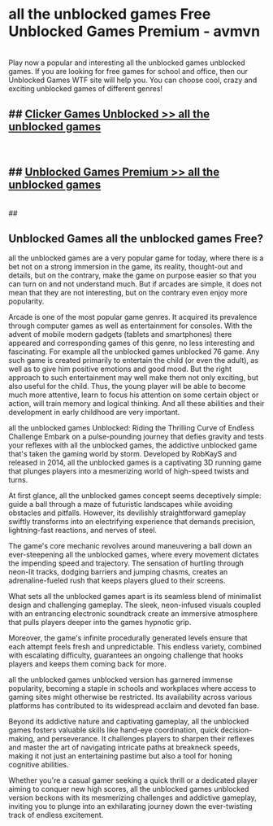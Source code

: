 # all the unblocked games  Free Unblocked Games Premium - avmvn <br>
<br>
Play now a popular and interesting all the unblocked games unblocked games. If you are looking for free games for school and office, then our Unblocked Games WTF site will help you. You can choose cool, crazy and exciting unblocked games of different genres!


## ##  [Clicker Games Unblocked >> all the unblocked games](http://freeplayer.one?title=all_the_unblocked_games&ref=UGames)
  <br>

##  ## [Unblocked Games Premium >> all the unblocked games](http://freeplayer.one?title=all_the_unblocked_games&ref=UGames)
  <br>
  ##



## Unblocked Games all the unblocked games Free?

all the unblocked games are a very popular game for today, where there is a bet not on a strong immersion in the game, its reality, thought-out and details, but on the contrary, make the game on purpose easier so that you can turn on and not understand much. But if arcades are simple, it does not mean that they are not interesting, but on the contrary even enjoy more popularity.

Arcade is one of the most popular game genres. It acquired its prevalence through computer games as well as entertainment for consoles. With the advent of mobile modern gadgets (tablets and smartphones) there appeared and corresponding games of this genre, no less interesting and fascinating. For example all the unblocked games unblocked 76 game. Any such game is created primarily to entertain the child (or even the adult), as well as to give him positive emotions and good mood. But the right approach to such entertainment may well make them not only exciting, but also useful for the child. Thus, the young player will be able to become much more attentive, learn to focus his attention on some certain object or action, will train memory and logical thinking. And all these abilities and their development in early childhood are very important.

all the unblocked games Unblocked: Riding the Thrilling Curve of Endless Challenge
Embark on a pulse-pounding journey that defies gravity and tests your reflexes with all the unblocked games, the addictive unblocked game that's taken the gaming world by storm. Developed by RobKayS and released in 2014, all the unblocked games is a captivating 3D running game that plunges players into a mesmerizing world of high-speed twists and turns.

At first glance, all the unblocked games concept seems deceptively simple: guide a ball through a maze of futuristic landscapes while avoiding obstacles and pitfalls. However, its devilishly straightforward gameplay swiftly transforms into an electrifying experience that demands precision, lightning-fast reactions, and nerves of steel.

The game's core mechanic revolves around maneuvering a ball down an ever-steepening all the unblocked games, where every movement dictates the impending speed and trajectory. The sensation of hurtling through neon-lit tracks, dodging barriers and jumping chasms, creates an adrenaline-fueled rush that keeps players glued to their screens.

What sets all the unblocked games apart is its seamless blend of minimalist design and challenging gameplay. The sleek, neon-infused visuals coupled with an entrancing electronic soundtrack create an immersive atmosphere that pulls players deeper into the games hypnotic grip.

Moreover, the game's infinite procedurally generated levels ensure that each attempt feels fresh and unpredictable. This endless variety, combined with escalating difficulty, guarantees an ongoing challenge that hooks players and keeps them coming back for more.

all the unblocked games unblocked version has garnered immense popularity, becoming a staple in schools and workplaces where access to gaming sites might otherwise be restricted. Its availability across various platforms has contributed to its widespread acclaim and devoted fan base.

Beyond its addictive nature and captivating gameplay, all the unblocked games fosters valuable skills like hand-eye coordination, quick decision-making, and perseverance. It challenges players to sharpen their reflexes and master the art of navigating intricate paths at breakneck speeds, making it not just an entertaining pastime but also a tool for honing cognitive abilities.

Whether you're a casual gamer seeking a quick thrill or a dedicated player aiming to conquer new high scores, all the unblocked games unblocked version beckons with its mesmerizing challenges and addictive gameplay, inviting you to plunge into an exhilarating journey down the ever-twisting track of endless excitement.